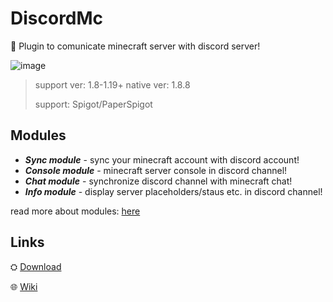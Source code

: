 # DiscordMc
💬 Plugin to comunicate minecraft server with discord server!

![image](https://user-images.githubusercontent.com/46154743/181646297-644cd932-2229-4097-9380-2e0255c2242a.png)

>support ver: 1.8-1.19+
>native ver: 1.8.8
>
> support: Spigot/PaperSpigot

## Modules
- ***Sync module*** - sync your minecraft account with discord account!
- ***Console module*** - minecraft server console in discord channel!
- ***Chat module*** - synchronize discord channel with minecraft chat!
- ***Info module*** - display server placeholders/staus etc. in discord channel!

read more about modules: [here](https://github.com/Norbit4/DiscordMc/wiki "Click")
## Links

⛭ [Download](https://www.spigotmc.org/resources/discordmc-1-8-1-19-sync-your-minecraft-server-with-discord-server.103901/ "Click")

🌐 [Wiki](https://github.com/Norbit4/DiscordMc/wiki "Click")
